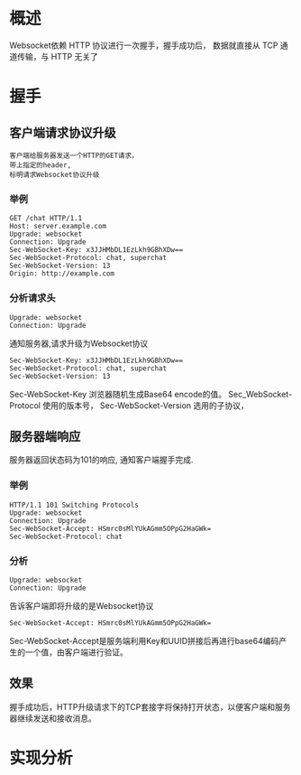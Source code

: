 
# 概述

Websocket依赖 HTTP 协议进行一次握手，握手成功后，
数据就直接从 TCP 通道传输，与 HTTP 无关了


# 握手

## 客户端请求协议升级

    客户端给服务器发送一个HTTP的GET请求，
    带上指定的header,
    标明请求Websocket协议升级

### 举例

```
GET /chat HTTP/1.1
Host: server.example.com
Upgrade: websocket
Connection: Upgrade
Sec-WebSocket-Key: x3JJHMbDL1EzLkh9GBhXDw==
Sec-WebSocket-Protocol: chat, superchat
Sec-WebSocket-Version: 13
Origin: http://example.com
```

### 分析请求头

```
Upgrade: websocket
Connection: Upgrade
```

通知服务器,请求升级为Websocket协议

```
Sec-WebSocket-Key: x3JJHMbDL1EzLkh9GBhXDw==
Sec-WebSocket-Protocol: chat, superchat
Sec-WebSocket-Version: 13
```

Sec-WebSocket-Key       浏览器随机生成Base64 encode的值。
Sec_WebSocket-Protocol  使用的版本号，
Sec-WebSocket-Version   选用的子协议，

## 服务器端响应

服务器返回状态码为101的响应,
通知客户端握手完成.

### 举例

```
HTTP/1.1 101 Switching Protocols
Upgrade: websocket
Connection: Upgrade
Sec-WebSocket-Accept: HSmrc0sMlYUkAGmm5OPpG2HaGWk=
Sec-WebSocket-Protocol: chat

```

### 分析

```
Upgrade: websocket
Connection: Upgrade
```

告诉客户端即将升级的是Websocket协议

```
Sec-WebSocket-Accept: HSmrc0sMlYUkAGmm5OPpG2HaGWk=

```
Sec-WebSocket-Accept是服务端利用Key和UUID拼接后再进行base64编码产生的一个值，由客户端进行验证。


## 效果

握手成功后，HTTP升级请求下的TCP套接字将保持打开状态，以便客户端和服务器继续发送和接收消息。



# 实现分析

